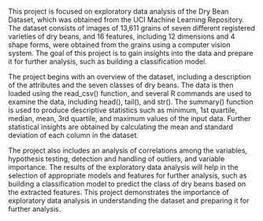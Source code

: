 This project is focused on exploratory data analysis of the Dry Bean Dataset, which was obtained from the UCI Machine Learning Repository. The dataset consists of images of 13,611 grains of seven different registered varieties of dry beans, and 16 features, including 12 dimensions and 4 shape forms, were obtained from the grains using a computer vision system. The goal of this project is to gain insights into the data and prepare it for further analysis, such as building a classification model.

The project begins with an overview of the dataset, including a description of the attributes and the seven classes of dry beans. The data is then loaded using the read_csv() function, and several R commands are used to examine the data, including head(), tail(), and str(). The summary() function is used to produce descriptive statistics such as minimum, 1st quartile, median, mean, 3rd quartile, and maximum values of the input data. Further statistical insights are obtained by calculating the mean and standard deviation of each column in the dataset.

The project also includes an analysis of correlations among the variables, hypothesis testing, detection and handling of outliers, and variable importance. The results of the exploratory data analysis will help in the selection of appropriate models and features for further analysis, such as building a classification model to predict the class of dry beans based on the extracted features. This project demonstrates the importance of exploratory data analysis in understanding the dataset and preparing it for further analysis.



